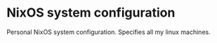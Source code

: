 # NixOS system configuration

Personal NixOS system configuration. Specifies all my linux machines.
